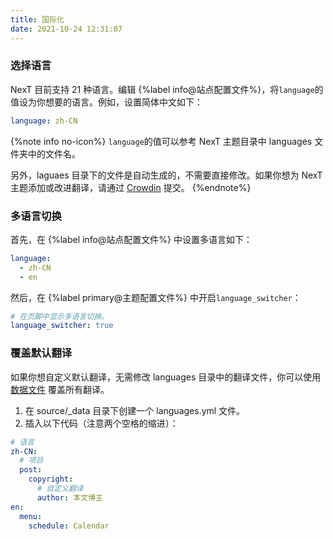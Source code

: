 ```yaml
---
title: 国际化
date: 2021-10-24 12:31:07
---
```


### 选择语言

NexT 目前支持 21 种语言。编辑 {%label info@站点配置文件%}，将`language`的值设为你想要的语言。例如，设置简体中文如下：

```yml hexo/_config.yml
language: zh-CN
```

{%note info no-icon%}
`language`的值可以参考 NexT 主题目录中 languages 文件夹中的文件名。

另外，laguaes 目录下的文件是自动生成的，不需要直接修改。如果你想为 NexT 主题添加或改进翻译，请通过 [Crowdin](https://crowdin.com/project/hexo-theme-next) 提交。
{%endnote%}

### 多语言切换

首先，在 {%label info@站点配置文件%} 中设置多语言如下：

```yml hexo/_config.yml
language:
  - zh-CN
  - en
```

然后，在 {%label primary@主题配置文件%} 中开启`language_switcher`：

```yml next/_config.yml
# 在页脚中显示多语言切换。
language_switcher: true
```

### 覆盖默认翻译

如果你想自定义默认翻译，无需修改 languages 目录中的翻译文件，你可以使用 [数据文件](https://mopsite.gitee.io/hexo/usage/data-files/) 覆盖所有翻译。

1. 在 source/_data 目录下创建一个 languages.yml 文件。
2. 插入以下代码（注意两个空格的缩进）：
  ```yml languages.yml
  # 语言
  zh-CN:
    # 项目
    post:
      copyright:
        # 自定义翻译
        author: 本文博主
  en:
    menu:
      schedule: Calendar
  ```
